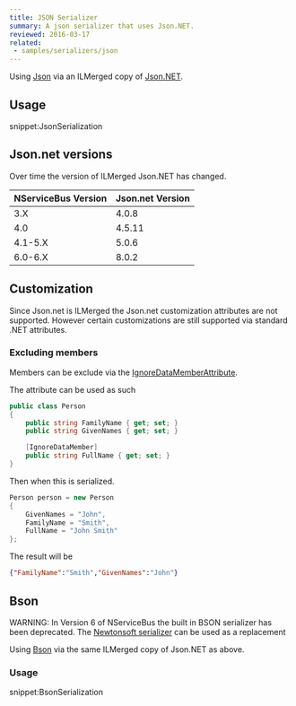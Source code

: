 ```yaml
---
title: JSON Serializer
summary: A json serializer that uses Json.NET.
reviewed: 2016-03-17
related:
 - samples/serializers/json
---
```


Using [Json](https://en.wikipedia.org/wiki/Json) via an ILMerged copy of [Json.NET](http://www.newtonsoft.com/json).


## Usage

snippet:JsonSerialization


## Json.net versions

Over time the version of ILMerged Json.NET has changed.

| NServiceBus Version | Json.net Version |
|---|---|
| 3.X  | 4.0.8 |
| 4.0 | 4.5.11 |
| 4.1-5.X | 5.0.6 |
| 6.0-6.X | 8.0.2 |


## Customization

Since Json.net is ILMerged the Json.net customization attributes are not supported. However certain customizations are still supported via standard .NET attributes.


### Excluding members

Members can be exclude via the [IgnoreDataMemberAttribute](https://msdn.microsoft.com/en-us/library/system.runtime.serialization.ignoredatamemberattribute.aspx).

The attribute can be used as such

```cs
public class Person
{
    public string FamilyName { get; set; }
    public string GivenNames { get; set; }

    [IgnoreDataMember]
    public string FullName { get; set; }
}
```

Then when this is serialized.

```cs
Person person = new Person
{
    GivenNames = "John",
    FamilyName = "Smith",
    FullName = "John Smith"
};
```

The result will be

```json
{"FamilyName":"Smith","GivenNames":"John"}
```


## Bson

WARNING: In Version 6 of NServiceBus the built in BSON serializer has been deprecated. The [Newtonsoft serializer](/nservicebus/serialization/newtonsoft.md) can be used as a replacement

Using [Bson](https://en.wikipedia.org/wiki/BSON) via the same ILMerged copy of Json.NET as above.


### Usage

snippet:BsonSerialization